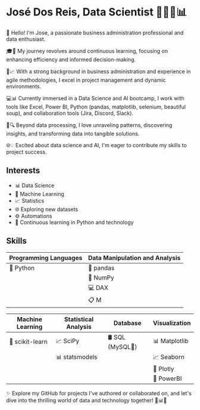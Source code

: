 # José Dos Reis, Data Scientist 👩🏻‍💻📊

👋 Hello! I'm Jose, a passionate business administration professional and data enthusiast.

🎓💼 My journey revolves around continuous learning, focusing on enhancing efficiency and informed decision-making.

🚀📈 With a strong background in business administration and experience in agile methodologies, I excel in project management and dynamic environments.

💻📊 Currently immersed in a Data Science and AI bootcamp, I work with tools like Excel, Power BI, Python (pandas, matplotlib, selenium, beautiful soup), and collaboration tools (Jira, Discord, Slack).

🧠🔍 Beyond data processing, I love unraveling patterns, discovering insights, and transforming data into tangible solutions.

🌐💡 Excited about data science and AI, I'm eager to contribute my skills to project success.

## Interests

- 📊 Data Science
- 🤖 Machine Learning
- 📈 Statistics
- 🌐 Exploring new datasets
- ⚙️ Automations
- 🐍 Continuous learning in Python and technology

## Skills

| Programming Languages | Data Manipulation and Analysis | 
|------------------------|---------------------------------|
| 🐍 Python             | 🐼 pandas                        |
|                       | 🔢 NumPy                         |
|                       | 💻 DAX                            |
|                       | 📋 M                            |

| Machine Learning      | Statistical Analysis | Database         | Visualization     |
|-----------------------|------------------------|-------------------|---------------------|
| 🧠 scikit-learn       | 📈 SciPy               | 🛢️ SQL (MySQL🐬)    | 📊 Matplotlib       |
|                       | 📊 statsmodels         |                   | 📈 Seaborn          |
|                       |                       |                   | 📶 Plotly          |
|                       |                       |                   | 🧮 PowerBI          |

✨ Explore my GitHub for projects I've authored or collaborated on, and let's dive into the thrilling world of data and technology together! 🚀📊✨